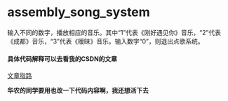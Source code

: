 # assembly_song_system
输入不同的数字，播放相应的音乐。其中“1”代表《刚好遇见你》音乐，“2”代表《成都》音乐，“3”代表《暧昧》音乐。输入数字“0”，则退出点歌系统。

#### 具体代码解释可以去看我的CSDN的文章
[文章指路](https://blog.csdn.net/weixin_44004835/article/details/106868130)


**华农的同学要用也改一下代码内容啊，我还想活下去**
